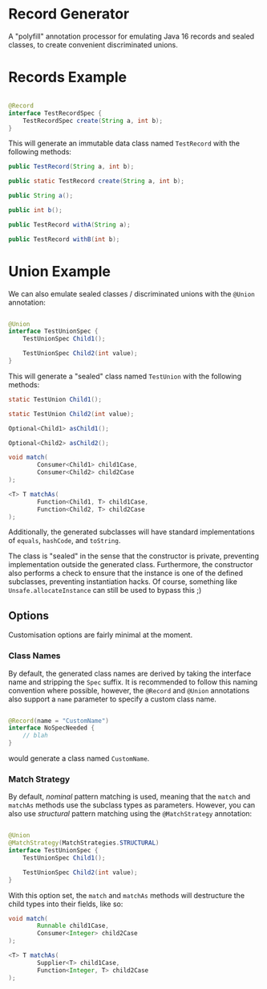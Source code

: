 # Record Generator

A "polyfill" annotation processor for emulating Java 16 records and sealed classes, to create convenient discriminated
unions.

# Records Example

```java

@Record
interface TestRecordSpec {
    TestRecordSpec create(String a, int b);
}
```

This will generate an immutable data class named `TestRecord` with the following methods:

```java
public TestRecord(String a, int b);

public static TestRecord create(String a, int b);

public String a();

public int b();

public TestRecord withA(String a);

public TestRecord withB(int b);
```

# Union Example

We can also emulate sealed classes / discriminated unions with the `@Union` annotation:

```java

@Union
interface TestUnionSpec {
    TestUnionSpec Child1();

    TestUnionSpec Child2(int value);
}
```

This will generate a "sealed" class named `TestUnion` with the following methods:

```java
static TestUnion Child1();

static TestUnion Child2(int value);

Optional<Child1> asChild1();

Optional<Child2> asChild2();

void match(
        Consumer<Child1> child1Case,
        Consumer<Child2> child2Case
);

<T> T matchAs(
        Function<Child1, T> child1Case,
        Function<Child2, T> child2Case
);
```

Additionally, the generated subclasses will have standard implementations of `equals`, `hashCode`, and `toString`.

The class is "sealed" in the sense that the constructor is private, preventing implementation outside the generated
class.
Furthermore, the constructor also performs a check to ensure that the instance is one of the defined subclasses,
preventing instantiation hacks. Of course, something like `Unsafe.allocateInstance` can still be used to bypass this ;)

## Options

Customisation options are fairly minimal at the moment.

### Class Names

By default, the generated class names are derived by taking the interface name and stripping the `Spec` suffix.
It is recommended to follow this naming convention where possible, however, the `@Record` and `@Union` annotations
also support a `name` parameter to specify a custom class name.

```java

@Record(name = "CustomName")
interface NoSpecNeeded {
    // blah
}
```

would generate a class named `CustomName`.

### Match Strategy

By default, _nominal_ pattern matching is used, meaning that the `match` and `matchAs` methods use the subclass
types as parameters. However, you can also use _structural_ pattern matching using the `@MatchStrategy` annotation:

```java

@Union
@MatchStrategy(MatchStrategies.STRUCTURAL)
interface TestUnionSpec {
    TestUnionSpec Child1();

    TestUnionSpec Child2(int value);
}
```

With this option set, the `match` and `matchAs` methods will destructure the child types into their fields, like so:

```java
void match(
        Runnable child1Case,
        Consumer<Integer> child2Case
);

<T> T matchAs(
        Supplier<T> child1Case,
        Function<Integer, T> child2Case
);
```


